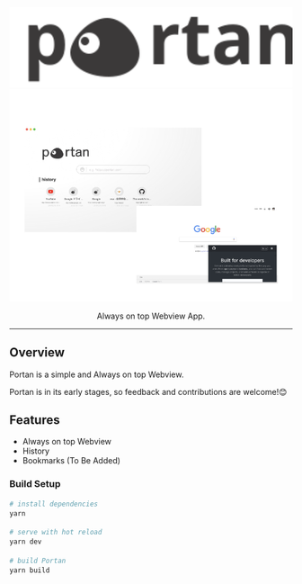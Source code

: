 <div align="center">
  <img alt="portan" src=".github/images/logo.svg" width="800px">
</div>
<div align="center">
  <img alt="portan-screens" src=".github/images/screens.jpg" width="800px">
</div>

<p align="center">Always on top Webview App.</p>

---

## Overview

Portan is a simple and Always on top Webview.

Portan is in its early stages, so feedback and contributions are welcome!😊

## Features

- Always on top Webview
- History
- Bookmarks (To Be Added)

### Build Setup

```bash
# install dependencies
yarn

# serve with hot reload
yarn dev

# build Portan
yarn build
```
